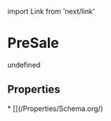 import Link from 'next/link'
# PreSale

undefined

## Properties

<Grid>
* [](/Properties/Schema.org/)

</Grid>

